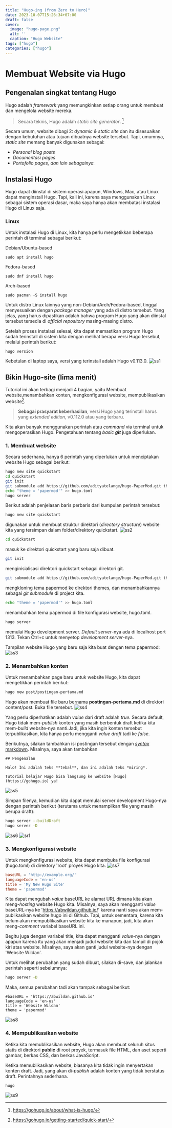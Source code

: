 ```yaml
---
title: "Hugo-ing (from Zero to Hero)"
date: 2023-10-07T15:26:34+07:00
draft: false
cover:
  image: "hugo-page.png"
  alt: ''
  caption: "Hugo Website"
tags: ["hugo"]
categories: ["hugo"]
---
```


# Membuat Website via Hugo
## Pengenalan singkat tentang Hugo
Hugo adalah *framework* yang memungkinkan setiap orang untuk membuat dan mengelola website mereka. 

> Secara teknis, Hugo adalah *static site generator*. [^1] 

Secara umum, website dibagi 2: *dynamic & static site* dan itu disesuaikan dengan kebutuhan atau tujuan dibuatnya website tersebut. Tapi, umumnya, *static site* memang banyak digunakan sebagai:
- *Personal blog posts*
- *Documentasi pages*
- *Portofolio pages, dan lain sebagainya.* 

## Instalasi Hugo
Hugo dapat diinstal di sistem operasi apapun, Windows, Mac, atau Linux dapat menginstall Hugo. Tapi, kali ini, karena saya menggunakan Linux sebagai sistem operasi dasar, maka saya hanya akan membatasi instalasi Hugo di Linux saja. 

### Linux
Untuk instalasi Hugo di Linux, kita hanya perlu mengetikkan beberapa perintah di terminal sebagai berikut:

Debian/Ubuntu-based 
```
sudo apt install hugo 
```

Fedora-based 
```
sudo dnf install hugo 
```

Arch-based 
```
sudo pacman -S install hugo 
```

Untuk distro Linux lainnya yang non-Debian/Arch/Fedora-based, tinggal menyesuaikan dengan *package manager* yang ada di distro tersebut. Yang jelas, yang harus dipastikan adalah bahwa program Hugo yang akan diinstal tersebut tersedia di *official repository* masing-masing distro. 

Setelah proses instalasi selesai, kita dapat memastikan program Hugo sudah terinstall di sistem kita dengan melihat berapa versi Hugo tersebut, melalui perintah berikut:

```
hugo version
```

Kebetulan di laptop saya, versi yang terinstall adalah Hugo v0.113.0.
![ss1](/Hugo-ing/ss1.png)

## Bikin Hugo-site (lima menit)
Tutorial ini akan terbagi menjadi 4 bagian, yaitu Membuat website,menambahkan konten, mengkonfigurasi website, mempublikasikan website[^2]. 

> **Sebagai prasyarat keberhasilan**, versi Hugo yang terinstall harus yang *extended edition*, v0.112.0 atau yang terbaru.

Kita akan banyak menggunakan perintah atau *command* via terminal untuk mengoperasikan Hugo. Pengetahuan tentang *basic **git*** juga diperlukan.

### 1. Membuat website
Secara sederhana, hanya 6 perintah yang diperlukan untuk menciptakan website Hugo sebagai berikut:

```bash
hugo new site quickstart
cd quickstart
git init
git submodule add https://github.com/adityatelange/hugo-PaperMod.git themes/papermod
echo "theme = 'papermod'" >> hugo.toml
hugo server
```
Berikut adalah penjelasan baris perbaris dari kumpulan perintah tersebut:

```bash
hugo new site quickstart
```
digunakan untuk membuat struktur direktori (*directory structure*) website kita yang tersimpan dalam folder/direktory quickstart.
![ss2](/Hugo-ing/ss2.png)

```bash
cd quickstart
```
masuk ke direktori quickstart yang baru saja dibuat.

```bash
git init
```
menginisialisasi direktori quickstart sebagai direktori git.

```bash
git submodule add https://github.com/adityatelange/hugo-PaperMod.git themes/papermod
```
mengkloning tema papermod ke direktori themes, dan menambahkannya sebagai *git submodule* di project kita.

```bash
echo "theme = 'papermod'" >> hugo.toml
```
menambahkan tema papermod di file konfigurasi website, hugo.toml.

```bash
hugo server
```
memulai Hugo development server. *Default server*-nya ada di localhost port 1313. Tekan Ctrl+c untuk menyetop *development server*-nya.

Tampilan website Hugo yang baru saja kita buat dengan tema papermod:
![ss3](/Hugo-ing/ss3.png)


### 2. Menambahkan konten
Untuk menambahkan page baru untuk website Hugo, kita dapat mengetikkan perintah berikut:

```bash
hugo new post/postingan-pertama.md
```
Hugo akan membuat file baru bernama **postingan-pertama.md** di direktori content/post. Buka file tersebut.
![ss4](/Hugo-ing/ss4.png)

Yang perlu diperhatikan adalah *value* dari draft adalah *true*. Secara default, Hugo tidak mem-*publish* konten yang masih berbentuk draft ketika kita mem-*build* website-nya nanti.Jadi, jika kita ingin konten tersebut terpublikasikan, kita hanya perlu mengganti *value draft* tadi ke *false*.

Berikutnya, silakan tambahkan isi postingan tersebut dengan [*syntax* markdown](https://www.markdownguide.org/cheat-sheet/). Misalnya, saya akan tambahkan 

```
## Pengenalan

Halo! Ini adalah teks **tebal**, dan ini adalah teks *miring*.

Tutorial belajar Hugo bisa langsung ke website [Hugo](https://gohugo.io) ya!
```
![ss5](/Hugo-ing/ss5.png)

Simpan filenya, kemudian kita dapat memulai server development Hugo-nya dengan perintah berikut (terutama untuk menampilkan file yang masih berupa draft):

```bash
hugo server --buildDraft
hugo server -D
```
![ss6](/Hugo-ing/ss6.png)
![sr1](/Hugo-ing/sr1.gif)

### 3. Mengkonfigurasi website
Untuk mengkonfigurasi website, kita dapat membuka file konfigurasi (hugo.toml) di direktory 'root' proyek Hugo kita.
![ss7](/Hugo-ing/ss7.png)

```toml
baseURL = 'http://example.org/'
languageCode = 'en-us'
title = 'My New Hugo Site'
theme = 'papermod'
```
Kita dapat mengubah *value* baseURL ke alamat URL dimana kita akan meng-*hosting* website Hugo kita. Misalnya, saya akan mengganti *value* baseURL-nya ke 'https://abwildan.github.io/' karena nanti saya akan mem-publikasikan website hugo ini di Github. Tapi, untuk sementara, karena kita belum akan mempublikasikan website kita ke manapun, jadi, kita akan meng-*comment* variabel baseURL ini.

Begitu juga dengan variabel title, kita dapat mengganti *value*-nya dengan apapun karena itu yang akan menjadi judul website kita dan tampil di pojok kiri atas website. Misalnya, saya akan ganti judul website-nya dengan 'Website Wildan'.

Untuk melihat perubahan yang sudah dibuat, silakan di-save, dan jalankan perintah seperti sebelumnya:
```bash
hugo server -D
```
Maka, semua perubahan tadi akan tampak sebagai berikut:
```
#baseURL = 'https://abwildan.github.io'
languageCode = 'en-us'
title = 'Website Wildan'
theme = 'papermod'
```
![ss8](/Hugo-ing/ss8.png)

### 4. Mempublikasikan website
Ketika kita memublikasikan website, Hugo akan membuat seluruh situs statis di direktori **public** di root proyek, termasuk file HTML, dan aset seperti gambar, berkas CSS, dan berkas JavaScript.

Ketika memublikasikan website, biasanya kita tidak ingin menyertakan konten draft. Jadi, yang akan di-*publish* adalah konten yang tidak berstatus draft. Perintahnya sederhana.
```bash
hugo
```
![ss9](/Hugo-ing/ss9.png)

[^1]: https://gohugo.io/about/what-is-hugo/
[^2]: https://gohugo.io/getting-started/quick-start/